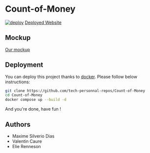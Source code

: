 # Count-of-Money

[![deploy](https://github.com/tech-personnal-repos/Count-of-Money/actions/workflows/deployment.yml/badge.svg?branch=main)](https://github.com/tech-personnal-repos/Count-of-Money/actions/workflows/deployment.yml)
[Deployed Website](http://coutofmoney.hollitizz.me)

## Mockup

[Our mockup](https://www.figma.com/file/CmnjgPyEI15nckKEVUYNxM/Count-Of-Money?type=design&node-id=0%3A1&mode=design&t=b2GOogP3WKJ5rls4-1)

## Deployment

You can deploy this project thanks to [docker](https://www.docker.com/).
Please follow below instructions:

```bash
git clone https://github.com/tech-personnal-repos/Count-of-Money
cd Count-of-Money
docker compose up --build -d
```

And you're done, have fun !

## Authors

- Maxime Silverio Dias
- Valentin Caure
- Elie Renneson


